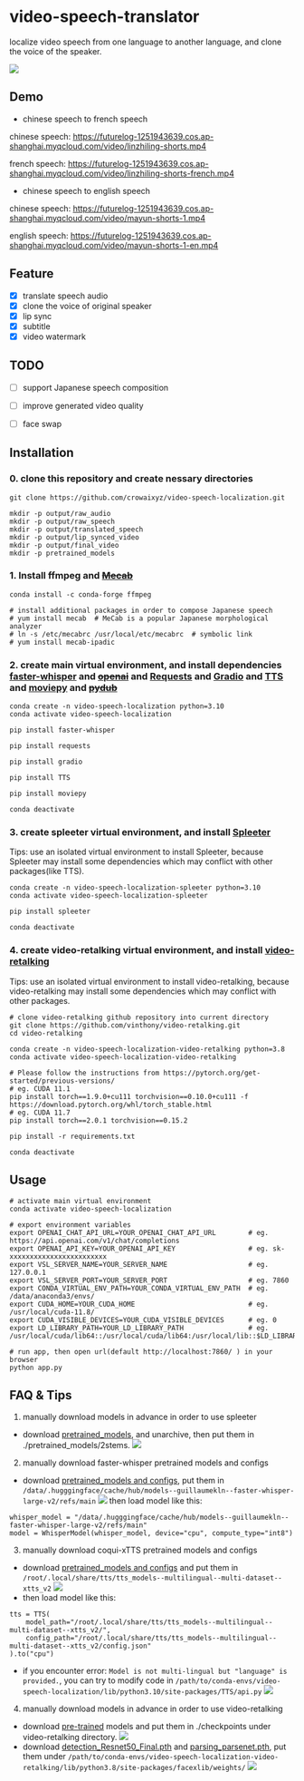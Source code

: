 # video-speech-translator
localize video speech from one language to another language, and clone the voice of the speaker.

![](https://futurelog-1251943639.cos.accelerate.myqcloud.com/img/202311281146734-video-speech-localization.png)

## Demo
- chinese speech to french speech

chinese speech: https://futurelog-1251943639.cos.ap-shanghai.myqcloud.com/video/linzhiling-shorts.mp4

french speech: https://futurelog-1251943639.cos.ap-shanghai.myqcloud.com/video/linzhiling-shorts-french.mp4


- chinese speech to english speech

chinese speech: https://futurelog-1251943639.cos.ap-shanghai.myqcloud.com/video/mayun-shorts-1.mp4

english speech: https://futurelog-1251943639.cos.ap-shanghai.myqcloud.com/video/mayun-shorts-1-en.mp4


## Feature
- [x] translate speech audio
- [x] clone the voice of original speaker
- [x] lip sync
- [x] subtitle
- [x] video watermark

## TODO
- [ ] support Japanese speech composition
- [ ] improve generated video quality
- [ ] face swap


## Installation
### 0. clone this repository and create nessary directories
```
git clone https://github.com/crowaixyz/video-speech-localization.git

mkdir -p output/raw_audio
mkdir -p output/raw_speech
mkdir -p output/translated_speech
mkdir -p output/lip_synced_video
mkdir -p output/final_video
mkdir -p pretrained_models
```

### 1. Install ffmpeg and ~~[Mecab](https://taku910.github.io/mecab/)~~
```
conda install -c conda-forge ffmpeg

# install additional packages in order to compose Japanese speech
# yum install mecab  # MeCab is a popular Japanese morphological analyzer
# ln -s /etc/mecabrc /usr/local/etc/mecabrc  # symbolic link
# yum install mecab-ipadic
``` 

### 2. create main virtual environment, and install dependencies [faster-whisper](https://github.com/guillaumekln/faster-whisper) and ~~[openai](https://platform.openai.com/docs/introduction)~~ and [Requests](https://requests.readthedocs.io/en/latest/) and [Gradio](https://www.gradio.app/) and [TTS](https://github.com/coqui-ai/TTS) and [moviepy](https://github.com/Zulko/moviepy) and ~~[pydub](https://github.com/jiaaro/pydub)~~
```
conda create -n video-speech-localization python=3.10
conda activate video-speech-localization

pip install faster-whisper

pip install requests

pip install gradio

pip install TTS

pip install moviepy

conda deactivate
```


### 3. create spleeter virtual environment, and install [Spleeter](https://github.com/deezer/spleeter)
Tips: use an isolated virtual environment to install Spleeter, because Spleeter may install some dependencies which may conflict with other packages(like TTS).
```
conda create -n video-speech-localization-spleeter python=3.10
conda activate video-speech-localization-spleeter

pip install spleeter

conda deactivate
```

### 4. create video-retalking virtual environment, and install [video-retalking](https://github.com/OpenTalker/video-retalking)
Tips: use an isolated virtual environment to install video-retalking, because video-retalking may install some dependencies which may conflict with other packages.
```
# clone video-retalking github repository into current directory
git clone https://github.com/vinthony/video-retalking.git
cd video-retalking

conda create -n video-speech-localization-video-retalking python=3.8
conda activate video-speech-localization-video-retalking

# Please follow the instructions from https://pytorch.org/get-started/previous-versions/
# eg. CUDA 11.1
pip install torch==1.9.0+cu111 torchvision==0.10.0+cu111 -f https://download.pytorch.org/whl/torch_stable.html
# eg. CUDA 11.7
pip install torch==2.0.1 torchvision==0.15.2

pip install -r requirements.txt

conda deactivate
```

## Usage
```
# activate main virtual environment
conda activate video-speech-localization

# export environment variables
export OPENAI_CHAT_API_URL=YOUR_OPENAI_CHAT_API_URL        # eg. https://api.openai.com/v1/chat/completions
export OPENAI_API_KEY=YOUR_OPENAI_API_KEY                  # eg. sk-xxxxxxxxxxxxxxxxxxxxxxxx
export VSL_SERVER_NAME=YOUR_SERVER_NAME                    # eg. 127.0.0.1
export VSL_SERVER_PORT=YOUR_SERVER_PORT                    # eg. 7860
export CONDA_VIRTUAL_ENV_PATH=YOUR_CONDA_VIRTUAL_ENV_PATH  # eg. /data/anaconda3/envs/
export CUDA_HOME=YOUR_CUDA_HOME                            # eg. /usr/local/cuda-11.8/
export CUDA_VISIBLE_DEVICES=YOUR_CUDA_VISIBLE_DEVICES      # eg. 0
export LD_LIBRARY_PATH=YOUR_LD_LIBRARY_PATH                # eg. /usr/local/cuda/lib64::/usr/local/cuda/lib64:/usr/local/lib::$LD_LIBRARY_PATH

# run app, then open url(default http://localhost:7860/ ) in your browser
python app.py
```

## FAQ & Tips
1. manually download models in advance in order to use spleeter
- download [pretrained_models](https://github.com/deezer/spleeter/releases/download/v1.4.0/2stems.tar.gz), and unarchive, then put them in ./pretrained_models/2stems.
![](https://futurelog-1251943639.cos.accelerate.myqcloud.com/img/202311231205340.png)


2. manually download faster-whisper pretrained models and configs
- download [pretrained_models and configs](https://huggingface.co/guillaumekln/faster-whisper-large-v2/tree/main), put them in `/data/.hugggingface/cache/hub/models--guillaumekln--faster-whisper-large-v2/refs/main`
![](https://futurelog-1251943639.cos.accelerate.myqcloud.com/img/202311231202276.png)
then load model like this:
```
whisper_model = "/data/.hugggingface/cache/hub/models--guillaumekln--faster-whisper-large-v2/refs/main"
model = WhisperModel(whisper_model, device="cpu", compute_type="int8")
```

3. manually download coqui-xTTS pretrained models and configs
- download [pretrained_models and configs](https://huggingface.co/coqui/XTTS-v2/tree/main) and put them in `/root/.local/share/tts/tts_models--multilingual--multi-dataset--xtts_v2`
![](https://futurelog-1251943639.cos.accelerate.myqcloud.com/img/202311231203076.png)
- then load model like this:
```
tts = TTS(
    model_path="/root/.local/share/tts/tts_models--multilingual--multi-dataset--xtts_v2/",
    config_path="/root/.local/share/tts/tts_models--multilingual--multi-dataset--xtts_v2/config.json"
).to("cpu")
```
- if you encounter error: `Model is not multi-lingual but "language" is provided.`, you can try to modify code in `/path/to/conda-envs/video-speech-localization/lib/python3.10/site-packages/TTS/api.py`
![](https://futurelog-1251943639.cos.accelerate.myqcloud.com/img/202311231623699.png)

4. manually download models in advance in order to use video-retalking
- download  [pre-trained](https://drive.google.com/drive/folders/18rhjMpxK8LVVxf7PI6XwOidt8Vouv_H0) models and put them in ./checkpoints under video-retalking directory. 
![](https://futurelog-1251943639.cos.accelerate.myqcloud.com/img/202311231206734.png)
- download [detection_Resnet50_Final.pth](https://github.com/xinntao/facexlib/releases/download/v0.1.0/detection_Resnet50_Final.pth) and [parsing_parsenet.pth](https://github.com/xinntao/facexlib/releases/download/v0.2.2/parsing_parsenet.pth), put them under `/path/to/conda-envs/video-speech-localization-video-retalking/lib/python3.8/site-packages/facexlib/weights/`
![](https://futurelog-1251943639.cos.accelerate.myqcloud.com/img/202311231206206.png)

<!-- 5. may encounter following error when compose Janaese speech
```
File "/data/anaconda3/envs/video-speech-localization/lib/python3.10/site-packages/cutlet/cutlet.py", line 148, in __init__
    self.tagger = fugashi.Tagger(mecab_args)
  File "fugashi/fugashi.pyx", line 394, in fugashi.fugashi.Tagger.__init__
RuntimeError: Unknown dictionary format, use a GenericTagger.
```
you can try to change the `fugashi.Tagger` to `fugashi.GenericTagger`. -->
